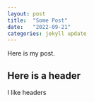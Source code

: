 ```yaml
---
layout: post
title:  "Some Post"
date:   "2022-09-21" 
categories: jekyll update
---
```

Here is my post.

## Here is a header
I like headers